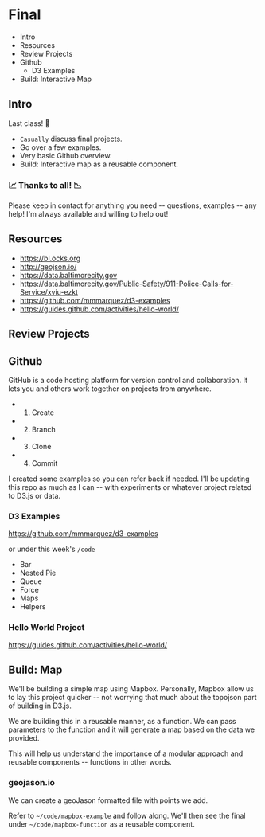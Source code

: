# Final

* Intro
* Resources
* Review Projects
* Github
  * D3 Examples
* Build: Interactive Map

## Intro

Last class! 🙏

* `Casually` discuss final projects.
* Go over a few examples.
* Very basic Github overview.
* Build: Interactive map as a reusable component.

### 📈 Thanks to all! 📉

Please keep in contact for anything you need -- questions, examples -- any help! I'm always available and willing to help out!

## Resources

* https://bl.ocks.org
* http://geojson.io/
* https://data.baltimorecity.gov
* https://data.baltimorecity.gov/Public-Safety/911-Police-Calls-for-Service/xviu-ezkt
* https://github.com/mmmarquez/d3-examples
* https://guides.github.com/activities/hello-world/

## Review Projects

## Github

GitHub is a code hosting platform for version control and collaboration. It lets you and others work together on projects from anywhere.

* 1.  Create
* 2.  Branch
* 3.  Clone
* 4.  Commit

I created some examples so you can refer back if needed. I'll be updating this repo as much as I can -- with experiments or whatever project related to D3.js or data.

### D3 Examples

https://github.com/mmmarquez/d3-examples

or under this week's `/code`

* Bar
* Nested Pie
* Queue
* Force
* Maps
* Helpers

### Hello World Project

https://guides.github.com/activities/hello-world/

## Build: Map

We'll be building a simple map using Mapbox. Personally, Mapbox allow us to lay this project quicker -- not worrying that much about the topojson part of building in D3.js.

We are building this in a reusable manner, as a function. We can pass parameters to the function and it will generate a map based on the data we provided.

This will help us understand the importance of a modular approach and reusable components -- functions in other words.

### geojason.io

We can create a geoJason formatted file with points we add.

Refer to `~/code/mapbox-example` and follow along. We'll then see the final under `~/code/mapbox-function` as a reusable component.
